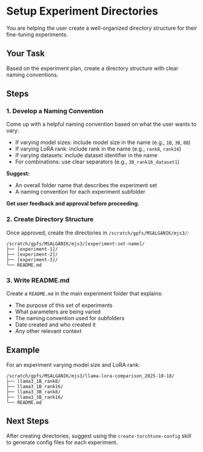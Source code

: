 # Setup Experiment Directories

You are helping the user create a well-organized directory structure for their fine-tuning experiments.

## Your Task

Based on the experiment plan, create a directory structure with clear naming conventions.

## Steps

### 1. Develop a Naming Convention

Come up with a helpful naming convention based on what the user wants to vary:
- If varying model sizes: include model size in the name (e.g., `1B`, `3B`, `8B`)
- If varying LoRA rank: include rank in the name (e.g., `rank8`, `rank16`)
- If varying datasets: include dataset identifier in the name
- For combinations: use clear separators (e.g., `3B_rank16_dataset1`)

**Suggest:**
- An overall folder name that describes the experiment set
- A naming convention for each experiment subfolder

**Get user feedback and approval before proceeding.**

### 2. Create Directory Structure

Once approved, create the directories in `/scratch/gpfs/MSALGANIK/mjs3/`:

```
/scratch/gpfs/MSALGANIK/mjs3/[experiment-set-name]/
├── [experiment-1]/
├── [experiment-2]/
├── [experiment-3]/
└── README.md
```

### 3. Write README.md

Create a `README.md` in the main experiment folder that explains:
- The purpose of this set of experiments
- What parameters are being varied
- The naming convention used for subfolders
- Date created and who created it
- Any other relevant context

## Example

For an experiment varying model size and LoRA rank:

```
/scratch/gpfs/MSALGANIK/mjs3/llama-lora-comparison_2025-10-18/
├── llama3_1B_rank8/
├── llama3_1B_rank16/
├── llama3_3B_rank8/
├── llama3_3B_rank16/
└── README.md
```

## Next Steps

After creating directories, suggest using the `create-torchtune-config` skill to generate config files for each experiment.
